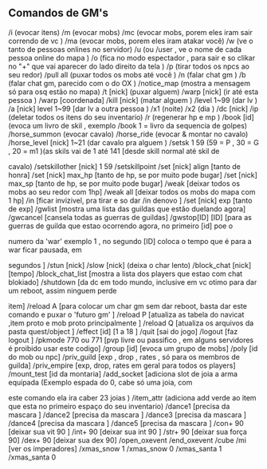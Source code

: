 Comandos de GM's
-------------------------------------------
/i (evocar itens)
/m (evocar mobs)
/mc (evocar mobs, porem eles iram sair correndo de vc )
/ma (evocar mobs, porem eles iram atakar você)
/w (ve o tanto de pessoas onlines no servidor)
/u (ou /user , ve o nome de cada pessoa online do mapa )
/o (fica no modo espectador , para sair e so clikar no "+" que vai aparecer do lado direito da tela )
/p (tirar todos os npcs ao seu redor)
/pull all (puxar todos os mobs até você )
/n (falar chat gm )
/b (falar chat gm, parecido com o do OX )
/notice_map (mostra a mensagem só para osq estão no mapa)
/t [nick] (puxar alguem)
/warp [nick] (ir até esta pessoa )
/warp [coordenada]
/kill [nick] (matar alguem )
/level 1~99 (dar lv )
/a [nick] level 1~99 [dar lv a outra pessoa )
/x1 (noite)
/x2 (dia )
/dc [nick]
/ip (deletar todos os itens do seu inventario)
/r (regenerar hp e mp )
/book [id] (evoca um livro de skil , exemplo /book 1 = livro da sequencia de golpes)
/horse_summon (evocar cavalo)
/horse_ride (evocar & montar no cavalo)
/horse_level [nick] 1~21 (dar cavalo pra alguem )
/setsk 1  59 (59 = P , 30 = G , 20 = m1 )(as skils vai de 1 até 141 [desde skill normal até skil de



cavalo)
/setskillother [nick] 1 59
/setskillpoint
/set [nick] align [tanto de honra]
/set [nick] max_hp [tanto de hp, se por muito pode bugar]
/set [nick] max_sp [tanto de hp, se por muito pode bugar]
/weak [deixar todos os mobs ao seu redor com 1hp]
/weak all [deixar todos os mobs do mapa com 1 hp]
/in [ficar invizivel, pra tirar e so dar /in denovo ]
/set [nick] exp [tanto de exp]
/gwlist [mostra uma lista das guildas que estão duelando agora]
/gwcancel [cansela todas as guerras de guildas]
/gwstop[ID] [ID]  [para as guerras de guilda que estao ocorrendo agora, no primeiro [id] poe o

numero da 'war' exemplo 1 , no segundo [ID] coloca o tempo que é para a war ficar pausada, em

segundos ]
/stun [nick]
/slow [nick] (deixa o char lento)
/block_chat [nick] [tempo]
/block_chat_list [mostra a lista dos players que estao com chat blokiado]
/shutdown [da dc em todo mundo, inclusive em vc otimo para dar um reboot, assim ninguem perde

item]
/reload A [para colocar um char gm sem dar reboot, basta dar este comando e puxar o 'futuro gm' ]
/reload P [atualiza as tabela do navicat ,item proto e mob proto principalmente ]
/reload Q [atualiza os arquivos da pasta quest/object ]
/effect [id] [1 a 18 ]
/quit [sai do jogo]
/logout [faz logout ]
/pkmode 770 ou 771 [pvp livre ou passifico , em alguns servidores é proibido usar este codigo]
/group [id] [evoca um grupo de mobs]
/poly [id do mob ou npc]
/priv_guild [exp , drop , rates , só para os membros de guilda]
/priv_empire [exp, drop, rates em geral para todos os players]
/mount_test [id da montaria]
/add_socket [adiciona slot de joia a arma equipada (Exemplo espada do 0, cabe só uma joia, com

este comando ela ira caber 23 joias )
/item_attr (adiciona add verde ao item que esta no primeiro espaço do seu inventario)
/dance1 [precisa da mascara ]
/dance2 [precisa da mascara ]
/dance3 [precisa da mascara ]
/dance4 [precisa da mascara ]
/dance5   [precisa da mascara ]
/con+ 90 [deixar sua vit 90 ]
/int+ 90 [deixar sua int 90 ]
/str+ 90 [deixar sua força 90]
/dex+ 90 [deixar sua dex 90]
/open_oxevent
/end_oxevent
/cube
/mi [ver os imperadores]
/xmas_snow 1
/xmas_snow 0
/xmas_santa 1
/xmas_santa 0